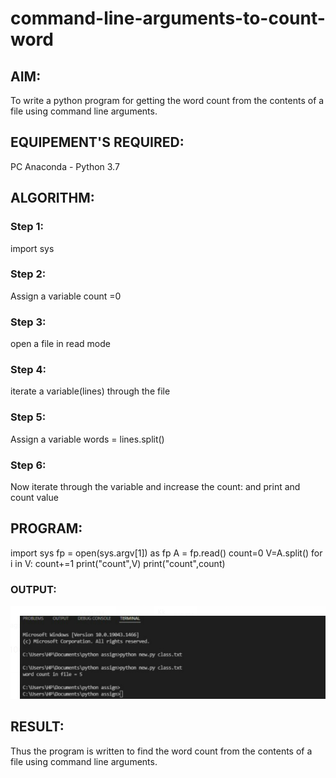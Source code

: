 # command-line-arguments-to-count-word
## AIM:
To write a python program for getting the word count from the contents of a file using command line arguments.
## EQUIPEMENT'S REQUIRED: 
PC
Anaconda - Python 3.7
## ALGORITHM: 
### Step 1:
import sys
### Step 2: 
Assign a variable count =0
 
### Step 3: 
open a file in read mode

### Step 4:  
iterate a variable(lines) through the file
### Step 5: 
Assign a variable words = lines.split()
### Step 6: 
Now iterate through the variable and increase the count: and print and count value
## PROGRAM:

import sys
fp = open(sys.argv[1]) as fp
A = fp.read()
    count=0
    V=A.split()
    for i in V:
        count+=1 
print("count",V)
print("count",count)





### OUTPUT:


![output](./cl1.png)


## RESULT:
Thus the program is written to find the word count from the contents of a file using command line arguments.
